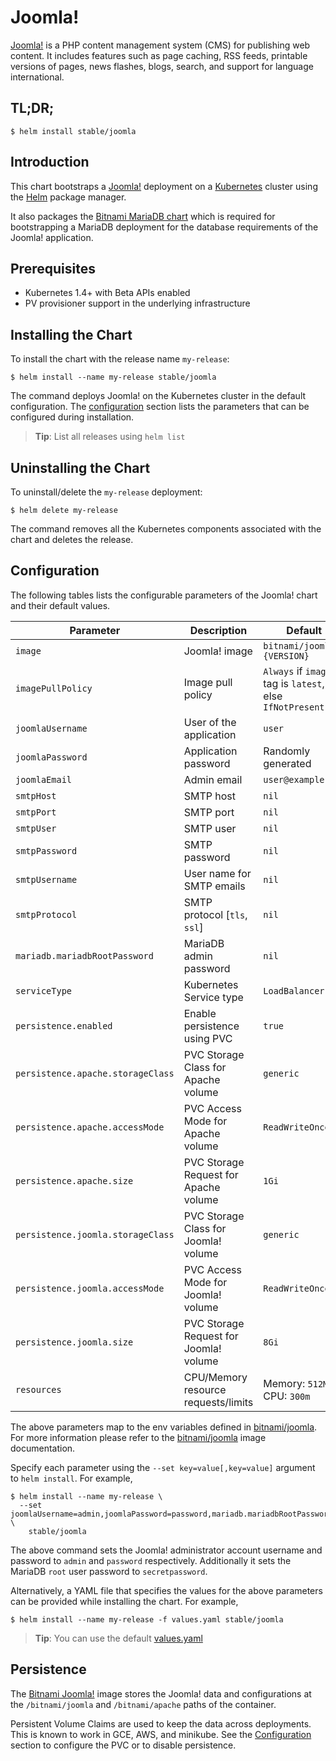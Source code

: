 # Joomla!

[Joomla!](http://www.joomla.org/) is a PHP content management system (CMS) for publishing web content. It includes features such as page caching, RSS feeds, printable versions of pages, news flashes, blogs, search, and support for language international.

## TL;DR;

```console
$ helm install stable/joomla
```

## Introduction

This chart bootstraps a [Joomla!](https://github.com/bitnami/bitnami-docker-joomla) deployment on a [Kubernetes](http://kubernetes.io) cluster using the [Helm](https://helm.sh) package manager.

It also packages the [Bitnami MariaDB chart](https://github.com/kubernetes/charts/tree/master/stable/mariadb) which is required for bootstrapping a MariaDB deployment for the database requirements of the Joomla! application.

## Prerequisites

- Kubernetes 1.4+ with Beta APIs enabled
- PV provisioner support in the underlying infrastructure

## Installing the Chart

To install the chart with the release name `my-release`:

```console
$ helm install --name my-release stable/joomla
```

The command deploys Joomla! on the Kubernetes cluster in the default configuration. The [configuration](#configuration) section lists the parameters that can be configured during installation.

> **Tip**: List all releases using `helm list`

## Uninstalling the Chart

To uninstall/delete the `my-release` deployment:

```console
$ helm delete my-release
```

The command removes all the Kubernetes components associated with the chart and deletes the release.

## Configuration

The following tables lists the configurable parameters of the Joomla! chart and their default values.

| Parameter                         | Description                            | Default                                                   |
| --------------------------------- | -------------------------------------  | --------------------------------------------------------- |
| `image`                           | Joomla! image                          | `bitnami/joomla:{VERSION}`                                |
| `imagePullPolicy`                 | Image pull policy                      | `Always` if `image` tag is `latest`, else `IfNotPresent`  |
| `joomlaUsername`                  | User of the application                | `user`                                                    |
| `joomlaPassword`                  | Application password                   | Randomly generated                                        |
| `joomlaEmail`                     | Admin email                            | `user@example.com`                                        |
| `smtpHost`                        | SMTP host                              | `nil`                                                     |
| `smtpPort`                        | SMTP port                              | `nil`                                                     |
| `smtpUser`                        | SMTP user                              | `nil`                                                     |
| `smtpPassword`                    | SMTP password                          | `nil`                                                     |
| `smtpUsername`                    | User name for SMTP emails              | `nil`                                                     |
| `smtpProtocol`                    | SMTP protocol [`tls`, `ssl`]           | `nil`                                                     |
| `mariadb.mariadbRootPassword`     | MariaDB admin password                 | `nil`                                                     |
| `serviceType`                     | Kubernetes Service type                | `LoadBalancer`                                            |
| `persistence.enabled`             | Enable persistence using PVC           | `true`                                                    |
| `persistence.apache.storageClass` | PVC Storage Class for Apache volume    | `generic`                                                 |
| `persistence.apache.accessMode`   | PVC Access Mode for Apache volume      | `ReadWriteOnce`                                           |
| `persistence.apache.size`         | PVC Storage Request for Apache volume  | `1Gi`                                                     |
| `persistence.joomla.storageClass` | PVC Storage Class for Joomla! volume   | `generic`                                                 |
| `persistence.joomla.accessMode`   | PVC Access Mode for Joomla! volume     | `ReadWriteOnce`                                           |
| `persistence.joomla.size`         | PVC Storage Request for Joomla! volume | `8Gi`                                                     |
| `resources`                       | CPU/Memory resource requests/limits    | Memory: `512Mi`, CPU: `300m`                              |

The above parameters map to the env variables defined in [bitnami/joomla](http://github.com/bitnami/bitnami-docker-joomla). For more information please refer to the [bitnami/joomla](http://github.com/bitnami/bitnami-docker-joomla) image documentation.

Specify each parameter using the `--set key=value[,key=value]` argument to `helm install`. For example,

```console
$ helm install --name my-release \
  --set joomlaUsername=admin,joomlaPassword=password,mariadb.mariadbRootPassword=secretpassword \
    stable/joomla
```

The above command sets the Joomla! administrator account username and password to `admin` and `password` respectively. Additionally it sets the MariaDB `root` user password to `secretpassword`.

Alternatively, a YAML file that specifies the values for the above parameters can be provided while installing the chart. For example,

```console
$ helm install --name my-release -f values.yaml stable/joomla
```

> **Tip**: You can use the default [values.yaml](values.yaml)

## Persistence

The [Bitnami Joomla!](https://github.com/bitnami/bitnami-docker-joomla) image stores the Joomla! data and configurations at the `/bitnami/joomla` and `/bitnami/apache` paths of the container.

Persistent Volume Claims are used to keep the data across deployments. This is known to work in GCE, AWS, and minikube.
See the [Configuration](#configuration) section to configure the PVC or to disable persistence.
